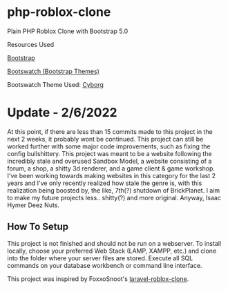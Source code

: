 # php-roblox-clone

Plain PHP Roblox Clone with Bootstrap 5.0

Resources Used

[Bootstrap](https://getbootstrap.com/docs/5.0/getting-started/introduction/)

[Bootswatch (Bootstrap Themes)](https://bootswatch.com/)

Bootswatch Theme Used: [Cyborg](https://bootswatch.com/cyborg/)


# Update - 2/6/2022

At this point, if there are less than 15 commits made to this project in the next 2 weeks, it probably wont
be continued. This project can still be worked further with some major code improvements, such as fixing the config bullshittery. This project was meant to be a website following the incredibly stale and overused Sandbox Model, a website consisting of a forum, a shop, a shitty 3d renderer, and a game client & game workshop. I've been working towards making websites in this category for the last 2 years and I've only recently realized how stale the genre is, with this realization being boosted by, the like, 7th(?) shutdown of BrickPlanet. I aim to make my future projects less.. shitty(?) and more original. Anyway, Isaac Hymer Deez Nuts.

## How To Setup

This project is not finished and should not be run on a webserver. To install locally, choose your preferred Web Stack (LAMP, XAMPP, etc.) and clone into the folder where your server files are stored. Execute all SQL commands on your database workbench or command line interface.

This project was inspired by FoxxoSnoot's [laravel-roblox-clone](https://github.com/FoxxoSnoot/laravel-roblox-clone).
